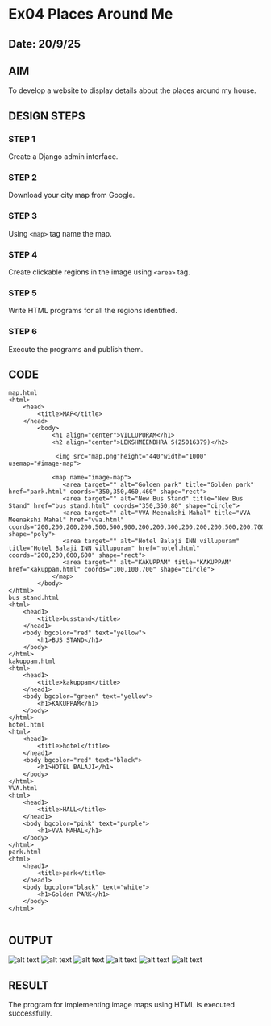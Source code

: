 # Ex04 Places Around Me
## Date: 20/9/25


## AIM
To develop a website to display details about the places around my house.

## DESIGN STEPS

### STEP 1
Create a Django admin interface.

### STEP 2
Download your city map from Google.

### STEP 3
Using ```<map>``` tag name the map.

### STEP 4
Create clickable regions in the image using ```<area>``` tag.

### STEP 5
Write HTML programs for all the regions identified.

### STEP 6
Execute the programs and publish them.

## CODE
````
map.html
<html>
    <head>
        <title>MAP</title>
    </head>
        <body>
            <h1 align="center">VILLUPURAM</h1>
            <h2 align="center">LEKSHMEENDHRA S(25016379)</h2>

             <img src="map.png"height="440"width="1000" usemap="#image-map">

            <map name="image-map">
               <area target="" alt="Golden park" title="Golden park" href="park.html" coords="350,350,460,460" shape="rect">
               <area target="" alt="New Bus Stand" title="New Bus Stand" href="bus stand.html" coords="350,350,80" shape="circle">
               <area target="" alt="VVA Meenakshi Mahal" title="VVA Meenakshi Mahal" href="vva.html" coords="200,200,200,200,500,500,900,200,200,300,200,200,200,500,200,700,300,300,300,500,300,300" shape="poly">
               <area target="" alt="Hotel Balaji INN villupuram" title="Hotel Balaji INN villupuram" href="hotel.html" coords="200,200,600,600" shape="rect">
               <area target="" alt="KAKUPPAM" title="KAKUPPAM" href="kakuppam.html" coords="100,100,700" shape="circle">
            </map>
        </body>
</html>
bus stand.html
<html>
    <head1>
        <title>busstand</title>
    </head1>
    <body bgcolor="red" text="yellow">
        <h1>BUS STAND</h1>
    </body>
</html>
kakuppam.html
<html>
    <head1>
        <title>kakuppam</title>
    </head1>
    <body bgcolor="green" text="yellow">
        <h1>KAKUPPAM</h1>
    </body>
</html>
hotel.html
<html>
    <head1>
        <title>hotel</title>
    </head1>
    <body bgcolor="red" text="black">
        <h1>HOTEL BALAJI</h1>
    </body>
</html>
VVA.html
<html>
    <head1>
        <title>HALL</title>
    </head1>
    <body bgcolor="pink" text="purple">
        <h1>VVA MAHAL</h1>
    </body>
</html>
park.html
<html>
    <head1>
        <title>park</title>
    </head1>
    <body bgcolor="black" text="white">
        <h1>Golden PARK</h1>
    </body>
</html>


````


## OUTPUT
![alt text](<Screenshot 2025-09-27 155143.png>)
![alt text](<Screenshot 2025-09-27 155205.png>)
![alt text](<Screenshot 2025-09-27 155221.png>)
![alt text](<Screenshot 2025-09-27 155236.png>)
![alt text](<Screenshot 2025-09-27 155304.png>)
![alt text](<Screenshot 2025-09-27 155327.png>)
## RESULT
The program for implementing image maps using HTML is executed successfully.
